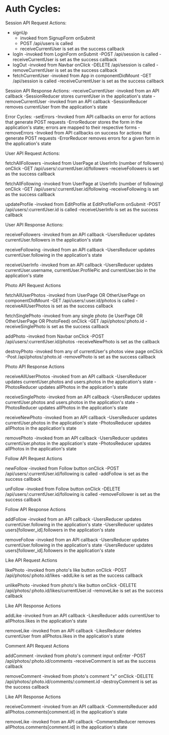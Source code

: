 # Auth Cycles:

Session API Request Actions:
- signUp
  - invoked from SignupForm onSubmit
  - POST /api/users is called
  - receiveCurrentUser is set as the success callback
- logIn
  -invoked from LoginForm onSubmit
  -POST /api/session is called
  -receiveCurrentUser is set as the success callback
- logOut
  -invoked from Navbar onClick
  -DELETE /api/session is called
  -removeCurrentUser is set as the success callback
- fetchCurrentUser
  -invoked from App in componentDidMount
  -GET /api/session is called
  -receiveCurrentUser is set as the success callback

Session API Response Actions:
-receiveCurrentUser
  -invoked from an API callback
  -SessionReducer stores currentUser in the application's state
-removeCurrentUser
  -invoked from an API callback
  -SessionReducer removes currentUser from the application's state

Error Cycles:
-setErrors
  -Invoked from API callbacks on error for actions that generate POST requests
  -ErrorReducer stores the form in the application's state; errors are mapped to their respective forms
-removeErrors
  -Invoked from API callbacks on success for actions that generate POST requests
  -ErrorReducer removes errors for a given form in the application's state



User API Request Actions:

fetchAllFollowers
-invoked from UserPage at UserInfo (number of followers) onClick
-GET /api/users/:currentUser.id/followers
-receiveFollowers is set as the success callback

fetchAllFollowing
-invoked from UserPage at UserInfo (number of following) onClick
-GET /api/users/:currentUser.id/following
-receiveFollowing is set as the success callback

updateProfile
-invoked from EditProfile at EditProfileForm onSubmit
-POST /api/users/:currentUser.id is called
-receiveUserInfo is set as the success callback


User API Response Actions:

receiveFollowers
-invoked from an API callback
-UsersReducer updates currentUser.followers in the application's state

receiveFollowing
-invoked from an API callback
-UsersReducer updates currentUser.following in the application's state

receiveUserInfo
-invoked from an API callback
-UsersReducer updates currentUser.username, currentUser.ProfilePic and currentUser.bio in the application's state





Photo API Request Actions

fetchAllUserPhotos
-invoked from UserPage OR OtherUserPage on componentDidMount
-GET /api/users/:user.id/photos is called
-receiveAllUserPhotos is set as the success callback

fetchSinglePhoto
-invoked from any single photo (ie UserPage OR OtherUserPage OR PhotoFeed) onClick
-GET /api/photos/:photo.id
-receiveSinglePhoto is set as the success callback

addPhoto
-invoked from Navbar onClick
-POST /api/users/:currentUser.id/photos
-receiveNewPhoto is set as the callback

destroyPhoto
-invoked from any of currentUser's photos view page onClick
-Post /api/photos/:photo.id
-removePhoto is set as the success callback




Photo API Response Actions

receiveAllUserPhotos
-invoked from an API callback
-UsersReducer updates currentUser.photos and users.photos in the application's state
-PhotosReducer updates allPhotos in the application's state

receiveSinglePhoto
-invoked from an API callback
-UsersReducer updates currentUser.photos and users.photos in the application's state
-PhotosReducer updates allPhotos in the application's state

receiveNewPhoto
-invoked from an API callback
-UsersReducer updates currentUser.photos in the application's state
-PhotosReducer updates allPhotos in the application's state

removePhoto
-invoked from an API callback
-UsersReducer updates currentUser.photos in the application's state
-PhotosReducer updates allPhotos in the application's state




Follow API Request Actions

newFollow
-invoked from Follow button onClick
-POST /api/users/:currentUser.id/following is called
-addFollow is set as the success callback

unFollow
-invoked from Follow button onClick
-DELETE /api/users/:currentUser.id/following is called
-removeFollower is set as the success callback


Follow API Response Actions

addFollow
-invoked from an API callback
-UsersReducer updates currentUser.following in the application's state
-UsersReducer updates users[follower_id].followers in the application's state

removeFollow
-invoked from an API callback
-UsersReducer updates currentUser.following in the application's state
-UsersReducer updates users[follower_id].followers in the application's state



Like API Request Actions

likePhoto
-invoked from photo's like button onClick
-POST /api/photos/:photo.id/likes
-addLike is set as the success callback

unlikePhoto
-invoked from photo's like button onClick
-DELETE /api/photos/:photo.id/likes/currentUser.id
-removeLike is set as the success callback


Like API Response Actions

addLike
-invoked from an API callback
-LikesReducer adds currentUser to allPhotos.likes in the application's state

removeLike
-invoked from an API callback
-LikesReducer deletes currentUser from allPhotos.likes in the application's state



Comment API Request Actions

addComment
-invoked from photo's comment input onEnter
-POST /api/photos/:photo.id/comments
-receiveComment is set as the success callback

removeComment
-invoked from photo's comment "x" onClick
-DELETE /api/photos/:photo.id/comments/:comment.id
-destroyComment is set as the success callback


Like API Response Actions

receiveComment
-invoked from an API callback
-CommentsReducer add allPhotos.comments[comment.id] in the application's state

removeLike
-invoked from an API callback
-CommentsReducer removes allPhotos.comments[comment.id] in the application's state
